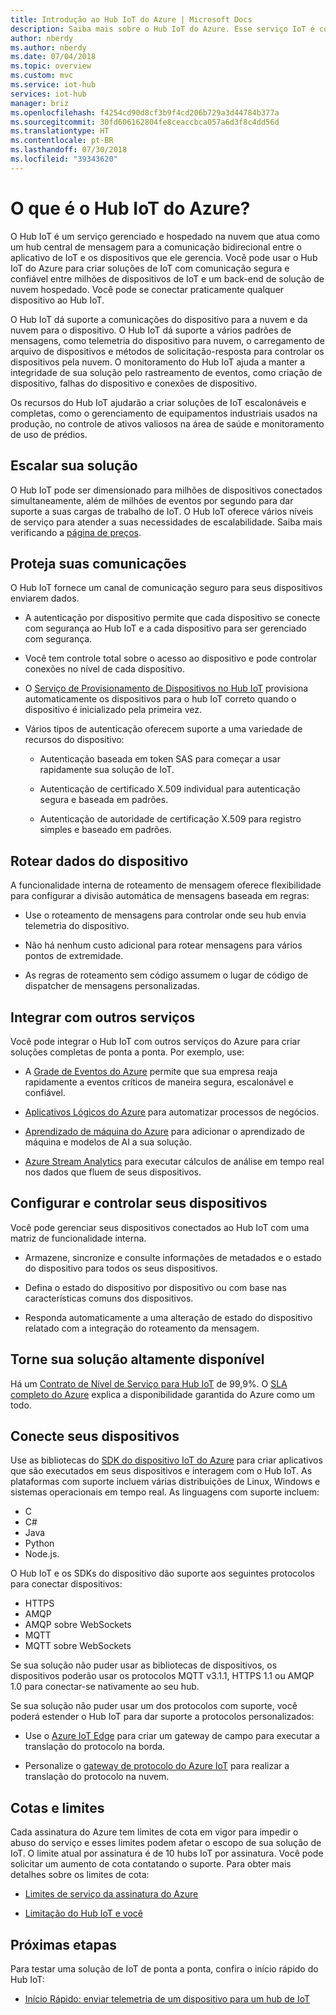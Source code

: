 ```yaml
---
title: Introdução ao Hub IoT do Azure | Microsoft Docs
description: Saiba mais sobre o Hub IoT do Azure. Esse serviço IoT é construído para a ingestão de dados escalonável, gerenciamento de dispositivo e segurança.
author: nberdy
ms.author: nberdy
ms.date: 07/04/2018
ms.topic: overview
ms.custom: mvc
ms.service: iot-hub
services: iot-hub
manager: briz
ms.openlocfilehash: f4254cd90d8cf3b9f4cd206b729a3d44784b377a
ms.sourcegitcommit: 30fd606162804fe8ceaccbca057a6d3f8c4dd56d
ms.translationtype: HT
ms.contentlocale: pt-BR
ms.lasthandoff: 07/30/2018
ms.locfileid: "39343620"
---
```

# <a name="what-is-azure-iot-hub"></a>O que é o Hub IoT do Azure?

O Hub IoT é um serviço gerenciado e hospedado na nuvem que atua como um hub central de mensagem para a comunicação bidirecional entre o aplicativo de IoT e os dispositivos que ele gerencia. Você pode usar o Hub IoT do Azure para criar soluções de IoT com comunicação segura e confiável entre milhões de dispositivos de IoT e um back-end de solução de nuvem hospedado. Você pode se conectar praticamente qualquer dispositivo ao Hub IoT.

O Hub IoT dá suporte a comunicações do dispositivo para a nuvem e da nuvem para o dispositivo. O Hub IoT dá suporte a vários padrões de mensagens, como telemetria do dispositivo para nuvem, o carregamento de arquivo de dispositivos e métodos de solicitação-resposta para controlar os dispositivos pela nuvem. O monitoramento do Hub IoT ajuda a manter a integridade de sua solução pelo rastreamento de eventos, como criação de dispositivo, falhas do dispositivo e conexões de dispositivo.

Os recursos do Hub IoT ajudarão a criar soluções de IoT escalonáveis e completas, como o gerenciamento de equipamentos industriais usados na produção, no controle de ativos valiosos na área de saúde e monitoramento de uso de prédios.

## <a name="scale-your-solution"></a>Escalar sua solução

O Hub IoT pode ser dimensionado para milhões de dispositivos conectados simultaneamente, além de milhões de eventos por segundo para dar suporte a suas cargas de trabalho de IoT. O Hub IoT oferece vários níveis de serviço para atender a suas necessidades de escalabilidade. Saiba mais verificando a [página de preços](https://azure.microsoft.com/pricing/details/iot-hub/).

## <a name="secure-your-communications"></a>Proteja suas comunicações

O Hub IoT fornece um canal de comunicação seguro para seus dispositivos enviarem dados.

* A autenticação por dispositivo permite que cada dispositivo se conecte com segurança ao Hub IoT e a cada dispositivo para ser gerenciado com segurança.

* Você tem controle total sobre o acesso ao dispositivo e pode controlar conexões no nível de cada dispositivo.

* O [Serviço de Provisionamento de Dispositivos no Hub IoT](https://docs.microsoft.com/azure/iot-dps/) provisiona automaticamente os dispositivos para o hub IoT correto quando o dispositivo é inicializado pela primeira vez.

* Vários tipos de autenticação oferecem suporte a uma variedade de recursos do dispositivo:

  * Autenticação baseada em token SAS para começar a usar rapidamente sua solução de IoT.

  * Autenticação de certificado X.509 individual para autenticação segura e baseada em padrões.

  * Autenticação de autoridade de certificação X.509 para registro simples e baseado em padrões.

## <a name="route-device-data"></a>Rotear dados do dispositivo

A funcionalidade interna de roteamento de mensagem oferece flexibilidade para configurar a divisão automática de mensagens baseada em regras:

* Use o roteamento de mensagens para controlar onde seu hub envia telemetria do dispositivo.

* Não há nenhum custo adicional para rotear mensagens para vários pontos de extremidade.

* As regras de roteamento sem código assumem o lugar de código de dispatcher de mensagens personalizadas.

## <a name="integrate-with-other-services"></a>Integrar com outros serviços

Você pode integrar o Hub IoT com outros serviços do Azure para criar soluções completas de ponta a ponta. Por exemplo, use:

* A [Grade de Eventos do Azure](https://docs.microsoft.com/azure/event-grid/) permite que sua empresa reaja rapidamente a eventos críticos de maneira segura, escalonável e confiável.

* [Aplicativos Lógicos do Azure](https://docs.microsoft.com/azure/logic-apps/) para automatizar processos de negócios.

* [Aprendizado de máquina do Azure](https://docs.microsoft.com/azure/machine-learning/) para adicionar o aprendizado de máquina e modelos de AI a sua solução.

* [Azure Stream Analytics](https://docs.microsoft.com/azure/stream-analytics/) para executar cálculos de análise em tempo real nos dados que fluem de seus dispositivos.

## <a name="configure-and-control-your-devices"></a>Configurar e controlar seus dispositivos

Você pode gerenciar seus dispositivos conectados ao Hub IoT com uma matriz de funcionalidade interna.

* Armazene, sincronize e consulte informações de metadados e o estado do dispositivo para todos os seus dispositivos.

* Defina o estado do dispositivo por dispositivo ou com base nas características comuns dos dispositivos.

* Responda automaticamente a uma alteração de estado do dispositivo relatado com a integração do roteamento da mensagem.

## <a name="make-your-solution-highly-available"></a>Torne sua solução altamente disponível

Há um [Contrato de Nível de Serviço para Hub IoT](https://azure.microsoft.com/support/legal/sla/iot-hub/) de 99,9%. O [SLA completo do Azure](https://azure.microsoft.com/support/legal/sla/) explica a disponibilidade garantida do Azure como um todo.

## <a name="connect-your-devices"></a>Conecte seus dispositivos

Use as bibliotecas do [SDK do dispositivo IoT do Azure](https://docs.microsoft.com/azure/iot-hub/iot-hub-devguide-sdks) para criar aplicativos que são executados em seus dispositivos e interagem com o Hub IoT. As plataformas com suporte incluem várias distribuições de Linux, Windows e sistemas operacionais em tempo real. As linguagens com suporte incluem:

* C
* C#
* Java
* Python
* Node.js.

O Hub IoT e os SDKs do dispositivo dão suporte aos seguintes protocolos para conectar dispositivos:

* HTTPS
* AMQP
* AMQP sobre WebSockets
* MQTT
* MQTT sobre WebSockets

Se sua solução não puder usar as bibliotecas de dispositivos, os dispositivos poderão usar os protocolos MQTT v3.1.1, HTTPS 1.1 ou AMQP 1.0 para conectar-se nativamente ao seu hub.

Se sua solução não puder usar um dos protocolos com suporte, você poderá estender o Hub IoT para dar suporte a protocolos personalizados:

* Use o [Azure IoT Edge](https://docs.microsoft.com/azure/iot-edge/) para criar um gateway de campo para executar a translação do protocolo na borda.

* Personalize o [gateway de protocolo do Azure IoT](https://github.com/Azure/azure-iot-protocol-gateway/blob/master/README.md) para realizar a translação do protocolo na nuvem.

## <a name="quotas-and-limits"></a>Cotas e limites

Cada assinatura do Azure tem limites de cota em vigor para impedir o abuso do serviço e esses limites podem afetar o escopo de sua solução de IoT. O limite atual por assinatura é de 10 hubs IoT por assinatura. Você pode solicitar um aumento de cota contatando o suporte. Para obter mais detalhes sobre os limites de cota:

* [Limites de serviço da assinatura do Azure](../azure-subscription-service-limits.md)

* [Limitação do Hub IoT e você](https://azure.microsoft.com/blog/iot-hub-throttling-and-you/)

## <a name="next-steps"></a>Próximas etapas

Para testar uma solução de IoT de ponta a ponta, confira o início rápido do Hub IoT:

* [Início Rápido: enviar telemetria de um dispositivo para um hub de IoT](quickstart-send-telemetry-node.md)